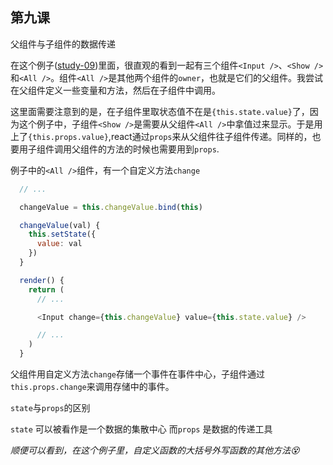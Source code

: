 ## 第九课

父组件与子组件的数据传递

在这个例子([study-09](https://github.com/daoyi7/r/blob/master/src/study/study-09/study-09.js))里面，很直观的看到一起有三个组件``<Input />``、``<Show />``和``<All />``。组件``<All />``是其他两个组件的``owner``，也就是它们的父组件。我尝试在父组件定义一些变量和方法，然后在子组件中调用。

这里面需要注意到的是，在子组件里取状态值不在是``{this.state.value}``了，因为这个例子中，子组件``<Show />``是需要从父组件``<All />``中拿值过来显示。于是用上了``{this.props.value}``,react通过``props``来从父组件往子组件传递。同样的，也要用子组件调用父组件的方法的时候也需要用到``props``.

例子中的``<All />``组件，有一个自定义方法``change``
```javascript
  // ...

  changeValue = this.changeValue.bind(this)

  changeValue(val) {
    this.setState({
      value: val
    })
  }

  render() {
    return (
      // ...

      <Input change={this.changeValue} value={this.state.value} />

      // ...
    )
  }
```

父组件用自定义方法``change``存储一个事件在事件中心，子组件通过``this.props.change``来调用存储中的事件。


``state``与``props``的区别


``state`` 可以被看作是一个数据的集散中心
而``props`` 是数据的传递工具




*顺便可以看到，在这个例子里，自定义函数的大括号外写函数的其他方法😵*
